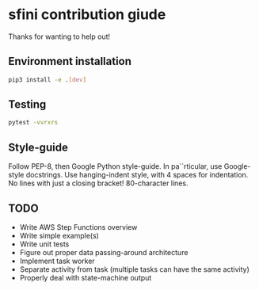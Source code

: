 # sfini contribution giude
Thanks for wanting to help out!

## Environment installation
```bash
pip3 install -e .[dev]
```

## Testing
```bash
pytest -vvrxrs
```

## Style-guide
Follow PEP-8, then Google Python style-guide. In pa``rticular, use
Google-style docstrings. Use hanging-indent style, with 4 spaces for
indentation. No lines with just a closing bracket! 80-character lines.

## TODO
- Write AWS Step Functions overview
- Write simple example(s)
- Write unit tests
- Figure out proper data passing-around architecture
- Implement task worker
- Separate activity from task (multiple tasks can have the same activity)
- Properly deal with state-machine output
